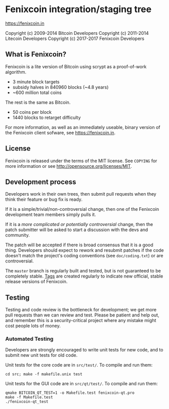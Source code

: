 Fenixcoin integration/staging tree
================================

https://fenixcoin.in

Copyright (c) 2009-2014 Bitcoin Developers
Copyright (c) 2011-2014 Litecoin Developers
Copyright (c) 2017-2017 Fenixcoin Developers

What is Fenixcoin?
----------------

Fenixcoin is a lite version of Bitcoin using scrypt as a proof-of-work algorithm.
 - 3 minute block targets
 - subsidy halves in 840960 blocks (~4.8 years)
 - ~600 million total coins

The rest is the same as Bitcoin.
 - 50 coins per block
 - 1440 blocks to retarget difficulty

For more information, as well as an immediately useable, binary version of
the Fenixcoin client sofware, see https://fenixcoin.in.

License
-------

Fenixcoin is released under the terms of the MIT license. See `COPYING` for more
information or see http://opensource.org/licenses/MIT.

Development process
-------------------

Developers work in their own trees, then submit pull requests when they think
their feature or bug fix is ready.

If it is a simple/trivial/non-controversial change, then one of the Fenixcoin
development team members simply pulls it.

If it is a *more complicated or potentially controversial* change, then the patch
submitter will be asked to start a discussion with the devs and community.

The patch will be accepted if there is broad consensus that it is a good thing.
Developers should expect to rework and resubmit patches if the code doesn't
match the project's coding conventions (see `doc/coding.txt`) or are
controversial.

The `master` branch is regularly built and tested, but is not guaranteed to be
completely stable. [Tags](https://github.com/fenixcoincoin/fenixcoin/tags) are created
regularly to indicate new official, stable release versions of Fenixcoin.

Testing
-------

Testing and code review is the bottleneck for development; we get more pull
requests than we can review and test. Please be patient and help out, and
remember this is a security-critical project where any mistake might cost people
lots of money.

### Automated Testing

Developers are strongly encouraged to write unit tests for new code, and to
submit new unit tests for old code.

Unit tests for the core code are in `src/test/`. To compile and run them:

    cd src; make -f makefile.unix test

Unit tests for the GUI code are in `src/qt/test/`. To compile and run them:

    qmake BITCOIN_QT_TEST=1 -o Makefile.test fenixcoin-qt.pro
    make -f Makefile.test
    ./fenixcoin-qt_test

